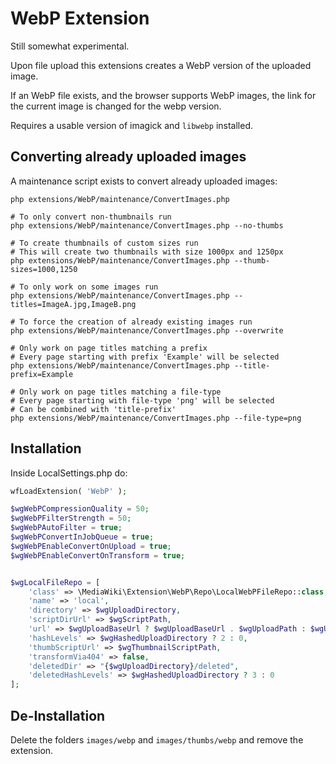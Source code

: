 # WebP Extension
Still somewhat experimental.

Upon file upload this extensions creates a WebP version of the uploaded image.

If an WebP file exists, and the browser supports WebP images, the link for the current image is changed for the webp version.

Requires a usable version of imagick and `libwebp` installed.

## Converting already uploaded images
A maintenance script exists to convert already uploaded images:
```shell
php extensions/WebP/maintenance/ConvertImages.php

# To only convert non-thumbnails run
php extensions/WebP/maintenance/ConvertImages.php --no-thumbs

# To create thumbnails of custom sizes run
# This will create two thumbnails with size 1000px and 1250px
php extensions/WebP/maintenance/ConvertImages.php --thumb-sizes=1000,1250

# To only work on some images run
php extensions/WebP/maintenance/ConvertImages.php --titles=ImageA.jpg,ImageB.png

# To force the creation of already existing images run
php extensions/WebP/maintenance/ConvertImages.php --overwrite

# Only work on page titles matching a prefix
# Every page starting with prefix 'Example' will be selected
php extensions/WebP/maintenance/ConvertImages.php --title-prefix=Example

# Only work on page titles matching a file-type
# Every page starting with file-type 'png' will be selected
# Can be combined with 'title-prefix'
php extensions/WebP/maintenance/ConvertImages.php --file-type=png
```

## Installation
Inside LocalSettings.php do:
```php
wfLoadExtension( 'WebP' );

$wgWebPCompressionQuality = 50;
$wgWebPFilterStrength = 50;
$wgWebPAutoFilter = true;
$wgWebPConvertInJobQueue = true;
$wgWebPEnableConvertOnUpload = true;
$wgWebPEnableConvertOnTransform = true;


$wgLocalFileRepo = [
    'class' => \MediaWiki\Extension\WebP\Repo\LocalWebPFileRepo::class,
    'name' => 'local',
    'directory' => $wgUploadDirectory,
    'scriptDirUrl' => $wgScriptPath,
    'url' => $wgUploadBaseUrl ? $wgUploadBaseUrl . $wgUploadPath : $wgUploadPath,
    'hashLevels' => $wgHashedUploadDirectory ? 2 : 0,
    'thumbScriptUrl' => $wgThumbnailScriptPath,
    'transformVia404' => false,
    'deletedDir' => "{$wgUploadDirectory}/deleted",
    'deletedHashLevels' => $wgHashedUploadDirectory ? 3 : 0
];
```

## De-Installation
Delete the folders `images/webp` and `images/thumbs/webp` and remove the extension.
